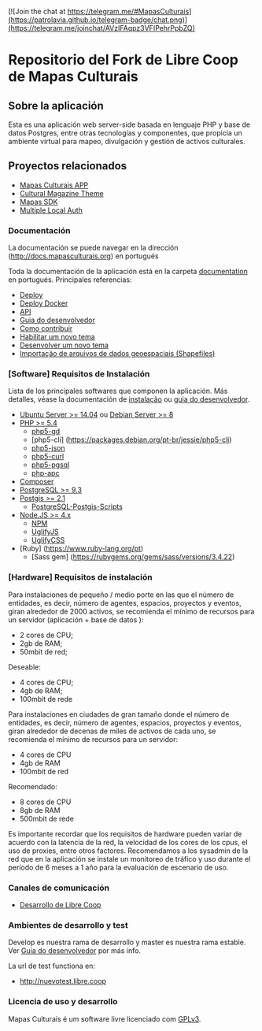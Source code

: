 [![Join the chat at https://telegram.me/#MapasCulturais](https://patrolavia.github.io/telegram-badge/chat.png)](https://telegram.me/joinchat/AVzIFAqpz3VFIPehrPpbZQ)

# Repositorio del Fork de Libre Coop de Mapas Culturais

## Sobre la aplicación
Esta es una aplicación web server-side basada en lenguaje PHP y base de datos Postgres, entre otras tecnologías y componentes, que propicia un ambiente virtual para mapeo, divulgación y gestión de activos culturales.

## Proyectos relacionados

* [Mapas Culturais APP](https://github.com/hacklabr/mapasculturais-app)
* [Cultural Magazine Theme](https://github.com/hacklabr/cultural)
* [Mapas SDK](https://github.com/centroculturalsp/MapasSDK)
* [Multiple Local Auth](https://github.com/LibreCoopUruguay/MultipleLocalAuth)


### Documentación

La documentación se puede navegar en la dirección (http://docs.mapasculturais.org) en portugués

Toda la documentación de la aplicación está en la carpeta [documentation](documentation) en portugués. 
Principales referencias:
- [Deploy](documentation/docs/mc_deploy.md)
- [Deploy Docker](documentation/docs/mc_developer_docker_enviroment.md)
- [API](documentation/docs/mc_config_api.md)
- [Guia do desenvolvedor](documentation/docs/mc_developer_guide.md)
- [Como contribuir](documentation/docs/mc_developer_contribute.md)
- [Habilitar um novo tema](documentation/docs/mc_deploy_theme.md)
- [Desenvolver um novo tema](documentation/docs/mc_developer_theme.md)
- [Importação de arquivos de dados geoespaciais (Shapefiles)](documentation/docs/mc_deploy_shapefiles.md)

### [Software] Requisitos de Instalación
Lista de los principales softwares que componen la aplicación. Más detalles, véase la documentación de [instalação](documentation/docs/mc_deploy.md) ou [guia do desenvolvedor](documentation/docs/mc_developer_guide.md). 

- [Ubuntu Server >= 14.04](http://www.ubuntu.com) ou [Debian Server >= 8](https://www.debian.org.)
- [PHP >= 5.4](http://php.net)
  - [php5-gd](http://php.net/manual/pt_BR/book.image.php)
  - [php5-cli] (https://packages.debian.org/pt-br/jessie/php5-cli)
  - [php5-json](http://php.net/manual/pt_BR/book.json.php)
  - [php5-curl](http://php.net/manual/pt_BR/book.curl.php)
  - [php5-pgsql](http://php.net/manual/pt_BR/book.pgsql.php)
  - [php-apc](http://php.net/manual/pt_BR/book.apc.php)
- [Composer](https://getcomposer.org/)
- [PostgreSQL >= 9.3](http://www.postgresql.org/)
- [Postgis >= 2.1](http://postgis.net)
  - [PostgreSQL-Postgis-Scripts](http://packages.ubuntu.com/trusty/misc/postgresql-9.3-postgis-2.1)
- [Node.JS >= 4.x](https://nodejs.org/en/)
  - [NPM](https://www.npmjs.com/)
  - [UglifyJS](https://www.npmjs.com/package/uglify-js)
  - [UglifyCSS](https://www.npmjs.com/package/gulp-uglifycss)
- [Ruby] (https://www.ruby-lang.org/pt)
  - [Sass gem] (https://rubygems.org/gems/sass/versions/3.4.22)

### [Hardware] Requisitos de instalación

Para instalaciones de pequeño / medio porte en las que el número de entidades, es decir, número de agentes, espacios, proyectos y eventos, giran alrededor de 2000 activos, se recomienda el mínimo de recursos para un servidor (aplicación + base de datos ):

* 2 cores de CPU;
* 2gb de RAM;
* 50mbit de red;

Deseable:

*  4 cores de CPU;
* 4gb de RAM;
* 100mbit de rede

Para instalaciones en ciudades de gran tamaño donde el número de entidades, es decir, número de agentes, espacios, proyectos y eventos, giran alrededor de decenas de miles de activos de cada uno, se recomienda el mínimo de recursos para un servidor:

* 4 cores de CPU
* 4gb de RAM
* 100mbit de red

Recomendado:
* 8 cores de CPU
* 8gb de RAM
* 500mbit de rede

Es importante recordar que los requisitos de hardware pueden variar de acuerdo con la latencia de la red, la velocidad de los cores de los cpus, el uso de proxies, entre otros factores. Recomendamos a los sysadmin de la red que en la aplicación se instale un monitoreo de tráfico y uso durante el período de 6 meses a 1 año para la evaluación de escenario de uso.

### Canales de comunicación

* [Desarrollo de Libre Coop](https://libre.coop)
 

### Ambientes de desarrollo y test

 Develop es nuestra rama de desarrollo y master es nuestra rama estable.
 Ver [Guia do desenvolvedor](doc/developer-guide.md) por más info. 

La url de test functiona en:

* http://nuevotest.libre.coop



### Licencia de uso y desarrollo

Mapas Culturais é um software livre licenciado com [GPLv3](http://gplv3.fsf.org). 
